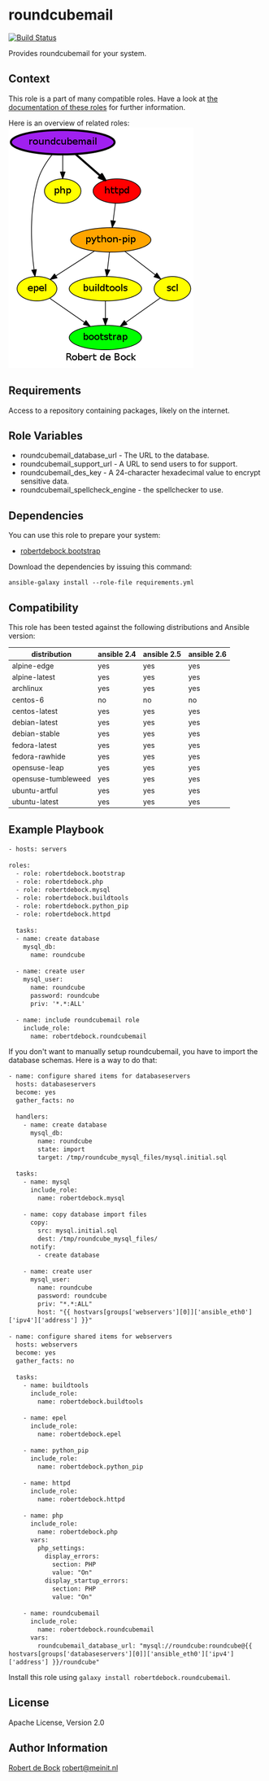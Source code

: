 roundcubemail
=========

[![Build Status](https://travis-ci.org/robertdebock/ansible-role-roundcubemail.svg?branch=master)](https://travis-ci.org/robertdebock/ansible-role-roundcubemail)

Provides roundcubemail for your system.

Context
--------
This role is a part of many compatible roles. Have a look at [the documentation of these roles](https://robertdebock.nl/) for further information.

Here is an overview of related roles:
![dependencies](https://raw.githubusercontent.com/robertdebock/drawings/artifacts/roundcubemail.png "Dependency")

Requirements
------------

Access to a repository containing packages, likely on the internet.

Role Variables
--------------

- roundcubemail_database_url - The URL to the database.
- roundcubemail_support_url - A URL to send users to for support.
- roundcubemail_des_key - A 24-character hexadecimal value to encrypt sensitive data.
- roundcubemail_spellcheck_engine - the spellchecker to use.

Dependencies
------------

You can use this role to prepare your system:

- [robertdebock.bootstrap](https://travis-ci.org/robertdebock/ansible-role-bootstrap)

Download the dependencies by issuing this command:
```
ansible-galaxy install --role-file requirements.yml
```

Compatibility
-------------

This role has been tested against the following distributions and Ansible version:

|distribution|ansible 2.4|ansible 2.5|ansible 2.6|
|------------|-----------|-----------|-----------|
|alpine-edge|yes|yes|yes|
|alpine-latest|yes|yes|yes|
|archlinux|yes|yes|yes|
|centos-6|no|no|no|
|centos-latest|yes|yes|yes|
|debian-latest|yes|yes|yes|
|debian-stable|yes|yes|yes|
|fedora-latest|yes|yes|yes|
|fedora-rawhide|yes|yes|yes|
|opensuse-leap|yes|yes|yes|
|opensuse-tumbleweed|yes|yes|yes|
|ubuntu-artful|yes|yes|yes|
|ubuntu-latest|yes|yes|yes|

Example Playbook
----------------

```
- hosts: servers

roles:
  - role: robertdebock.bootstrap
  - role: robertdebock.php
  - role: robertdebock.mysql
  - role: robertdebock.buildtools
  - role: robertdebock.python_pip
  - role: robertdebock.httpd

  tasks:
  - name: create database
    mysql_db:
      name: roundcube

  - name: create user
    mysql_user:
      name: roundcube
      password: roundcube
      priv: '*.*:ALL'

  - name: include roundcubemail role
    include_role:    
      name: robertdebock.roundcubemail
```

If you don't want to manually setup roundcubemail, you have to import the database schemas. Here is a way to do that:
```
- name: configure shared items for databaseservers
  hosts: databaseservers
  become: yes
  gather_facts: no

  handlers:
    - name: create database
      mysql_db:
        name: roundcube
        state: import
        target: /tmp/roundcube_mysql_files/mysql.initial.sql

  tasks:
    - name: mysql
      include_role:
        name: robertdebock.mysql

    - name: copy database import files
      copy:
        src: mysql.initial.sql
        dest: /tmp/roundcube_mysql_files/
      notify:
        - create database

    - name: create user
      mysql_user:
        name: roundcube
        password: roundcube
        priv: "*.*:ALL"
        host: "{{ hostvars[groups['webservers'][0]]['ansible_eth0']['ipv4']['address'] }}"

- name: configure shared items for webservers
  hosts: webservers
  become: yes
  gather_facts: no

  tasks:
    - name: buildtools
      include_role:
        name: robertdebock.buildtools

    - name: epel
      include_role:
        name: robertdebock.epel

    - name: python_pip
      include_role:
        name: robertdebock.python_pip

    - name: httpd
      include_role:
        name: robertdebock.httpd

    - name: php
      include_role:
        name: robertdebock.php
      vars:
        php_settings:
          display_errors:
            section: PHP
            value: "On"
          display_startup_errors:
            section: PHP
            value: "On"

    - name: roundcubemail
      include_role:
        name: robertdebock.roundcubemail
      vars:
        roundcubemail_database_url: "mysql://roundcube:roundcube@{{ hostvars[groups['databaseservers'][0]]['ansible_eth0']['ipv4']['address'] }}/roundcube"

```

Install this role using `galaxy install robertdebock.roundcubemail`.

License
-------

Apache License, Version 2.0

Author Information
------------------

[Robert de Bock](https://robertdebock.nl/) <robert@meinit.nl>
